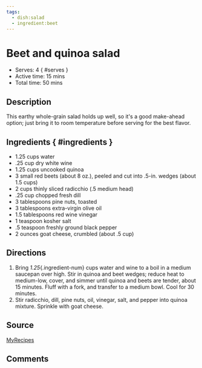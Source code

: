 ```yaml
---
tags:
  - dish:salad
  - ingredient:beet
---
```

# Beet and quinoa salad

- Serves: 4
{ #serves }
- Active time: 15 mins
- Total time: 50 mins

## Description

This earthy whole-grain salad holds up well, so it's a good make-ahead option; just bring it to room temperature before serving for the best flavor.

## Ingredients { #ingredients }

- 1.25 cups water
- .25 cup dry white wine
- 1.25 cups uncooked quinoa
- 3 small red beets (about 8 oz.), peeled and cut into .5-in. wedges (about 1.5 cups)
- 2 cups thinly sliced radicchio (.5 medium head)
- .25 cup chopped fresh dill
- 3 tablespoons pine nuts, toasted
- 3 tablespoons extra-virgin olive oil
- 1.5 tablespoons red wine vinegar
- 1 teaspoon kosher salt
- .5 teaspoon freshly ground black pepper
- 2 ounces goat cheese, crumbled (about .5 cup)

## Directions

1. Bring *1.25*{.ingredient-num} cups water and wine to a boil in a medium saucepan over high. Stir in quinoa and beet wedges; reduce heat to medium-low, cover, and simmer until quinoa and beets are tender, about 15 minutes. Fluff with a fork, and transfer to a medium bowl. Cool for 30 minutes.
2. Stir radicchio, dill, pine nuts, oil, vinegar, salt, and pepper into quinoa mixture. Sprinkle with goat cheese.

## Source 

[MyRecipes](https://www.myrecipes.com/recipe/rosy-beet-and-quinoa-salad)

## Comments

